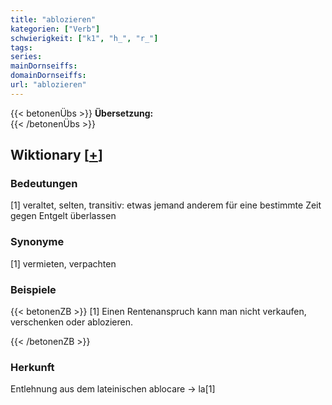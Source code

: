 ```yaml
---
title: "ablozieren"
kategorien: ["Verb"]
schwierigkeit: ["k1", "h_", "r_"]
tags:
series:
mainDornseiffs:
domainDornseiffs:
url: "ablozieren"
---
```


{{< betonenÜbs >}}
**Übersetzung:**  
{{< /betonenÜbs >}}

## Wiktionary [[+](https://de.wiktionary.org/wiki/ablozieren)]

### Bedeutungen
[1] veraltet, selten, transitiv: etwas jemand anderem für eine bestimmte Zeit gegen Entgelt überlassen  

### Synonyme
[1] vermieten, verpachten  

### Beispiele
{{< betonenZB >}}
[1] Einen Rentenanspruch kann man nicht verkaufen, verschenken oder ablozieren.  

{{< /betonenZB >}}
### Herkunft
Entlehnung aus dem lateinischen ablocare → la[1]  


